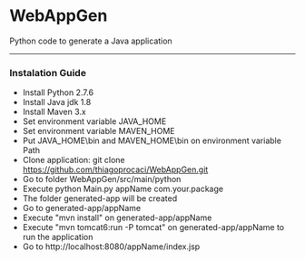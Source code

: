 # WebAppGen

Python code to generate a Java application


-----------

### Instalation Guide

* Install Python 2.7.6
* Install Java jdk 1.8
* Install Maven 3.x
* Set environment variable JAVA_HOME
* Set environment variable MAVEN_HOME
* Put JAVA_HOME\bin and MAVEN_HOME\bin on environment variable Path
* Clone application: git clone https://github.com/thiagoprocaci/WebAppGen.git
* Go to folder WebAppGen/src/main/python
* Execute python Main.py appName com.your.package
* The folder generated-app will be created
* Go to generated-app/appName
* Execute "mvn install" on generated-app/appName
* Execute "mvn tomcat6:run -P tomcat" on generated-app/appName to run the application
* Go to http://localhost:8080/appName/index.jsp


